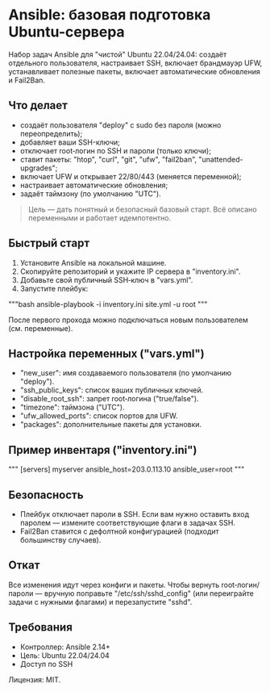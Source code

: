 # Ansible: базовая подготовка Ubuntu-сервера

Набор задач Ansible для "чистой" Ubuntu 22.04/24.04: создаёт отдельного пользователя, настраивает SSH, включает брандмауэр UFW, устанавливает полезные пакеты, включает автоматические обновления и Fail2Ban.

## Что делает
- создаёт пользователя "deploy" с sudo без пароля (можно переопределить);
- добавляет ваши SSH-ключи;
- отключает root‑логин по SSH и пароли (только ключи);
- ставит пакеты: "htop", "curl", "git", "ufw", "fail2ban", "unattended-upgrades";
- включает UFW и открывает 22/80/443 (меняется переменной);
- настраивает автоматические обновления;
- задаёт таймзону (по умолчанию "UTC").

> Цель — дать понятный и безопасный базовый старт. Всё описано переменными и работает идемпотентно.

## Быстрый старт
1) Установите Ansible на локальной машине.
2) Скопируйте репозиторий и укажите IP сервера в "inventory.ini".
3) Добавьте свой публичный SSH‑ключ в "vars.yml".
4) Запустите плейбук:

"""bash
ansible-playbook -i inventory.ini site.yml -u root
"""

После первого прохода можно подключаться новым пользователем (см. переменные).


## Настройка переменных ("vars.yml")
- "new_user": имя создаваемого пользователя (по умолчанию "deploy").
- "ssh_public_keys": список ваших публичных ключей.
- "disable_root_ssh": запрет root‑логина ("true/false").
- "timezone": таймзона ("UTC").
- "ufw_allowed_ports": список портов для UFW.
- "packages": дополнительные пакеты для установки.

## Пример инвентаря ("inventory.ini")
"""
[servers]
myserver ansible_host=203.0.113.10 ansible_user=root
"""

## Безопасность
- Плейбук отключает пароли в SSH. Если вам нужно оставить вход паролем — измените соответствующие флаги в задачах SSH.
- Fail2Ban ставится с дефолтной конфигурацией (подходит большинству случаев).

## Откат
Все изменения идут через конфиги и пакеты. Чтобы вернуть root‑логин/пароли — вручную поправьте "/etc/ssh/sshd_config" (или переиграйте задачи c нужными флагами) и перезапустите "sshd".

## Требования
- Контроллер: Ansible 2.14+
- Цель: Ubuntu 22.04/24.04
- Доступ по SSH

Лицензия: MIT.
